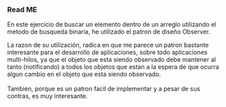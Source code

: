 <h3>Read ME</h3>
<p>En este ejercicio de buscar un elemento dentro de un arreglo utilizando el metodo de busqueda binaria, he utilizado el patron de diseño Observer.</p>
<p>La razon de su utilización, radica en que me parece un patron bastante interesante para el desarrollo de aplicaciones, sobre todo aplicaciones multi-hilos, ya que el objeto que esta siendo observado debe mantener al tanto (notificando) a todos los objetos que estan a la espera de que ocurra algun cambio en el objeto que esta siendo observado. <br /><br />
También, porque es un patron facil de implementar y a pesar de sus contras, es muy interesante.</p>
